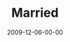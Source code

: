 ---
layout: message
category: message
series: "Typecast"
title: "Married"
date: 2009-12-06-00-00
message_id: 593
audio: "http://s3.amazonaws.com/crossroads-media/messages/audio/Typecast4.mp3"
audio-duration: "29:32"
description: "Chuck Mingo shares principles that lead to healthy, thriving marriages."
video: "http://s3.amazonaws.com/crossroads-media/messages/video/Typecast4.mp4"
video-duration: "29:32"
yt-embed-url: "//www.youtube.com/embed/py3RHUZ53zw"
video-image: "http://s3.amazonaws.com/crossroads-media/images/Typecast4-still.jpg"
notes-description: ""
notes: "http://s3.amazonaws.com/crossroads-media/documents/SN_12_05-06_09.pdf"
notes-title: "Married"
program: "http://s3.amazonaws.com/crossroads-media/documents/12_05-06_09Program.pdf"
tag: 
 - marriage
 - mingo
explicit: false
---
